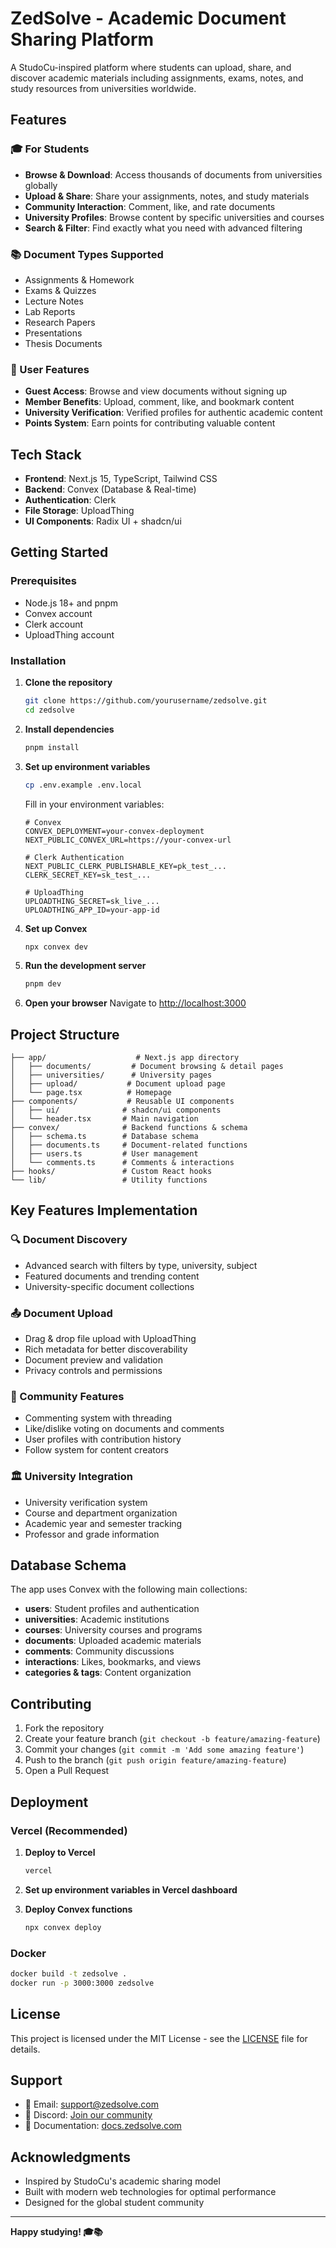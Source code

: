 # ZedSolve - Academic Document Sharing Platform

A StudoCu-inspired platform where students can upload, share, and discover academic materials including assignments, exams, notes, and study resources from universities worldwide.

## Features

### 🎓 For Students
- **Browse & Download**: Access thousands of documents from universities globally
- **Upload & Share**: Share your assignments, notes, and study materials
- **Community Interaction**: Comment, like, and rate documents
- **University Profiles**: Browse content by specific universities and courses
- **Search & Filter**: Find exactly what you need with advanced filtering

### 📚 Document Types Supported
- Assignments & Homework
- Exams & Quizzes  
- Lecture Notes
- Lab Reports
- Research Papers
- Presentations
- Thesis Documents

### 🔐 User Features
- **Guest Access**: Browse and view documents without signing up
- **Member Benefits**: Upload, comment, like, and bookmark content
- **University Verification**: Verified profiles for authentic academic content
- **Points System**: Earn points for contributing valuable content

## Tech Stack

- **Frontend**: Next.js 15, TypeScript, Tailwind CSS
- **Backend**: Convex (Database & Real-time)
- **Authentication**: Clerk
- **File Storage**: UploadThing
- **UI Components**: Radix UI + shadcn/ui

## Getting Started

### Prerequisites
- Node.js 18+ and pnpm
- Convex account
- Clerk account  
- UploadThing account

### Installation

1. **Clone the repository**
   ```bash
   git clone https://github.com/yourusername/zedsolve.git
   cd zedsolve
   ```

2. **Install dependencies**
   ```bash
   pnpm install
   ```

3. **Set up environment variables**
   ```bash
   cp .env.example .env.local
   ```
   
   Fill in your environment variables:
   ```env
   # Convex
   CONVEX_DEPLOYMENT=your-convex-deployment
   NEXT_PUBLIC_CONVEX_URL=https://your-convex-url
   
   # Clerk Authentication  
   NEXT_PUBLIC_CLERK_PUBLISHABLE_KEY=pk_test_...
   CLERK_SECRET_KEY=sk_test_...
   
   # UploadThing
   UPLOADTHING_SECRET=sk_live_...
   UPLOADTHING_APP_ID=your-app-id
   ```

4. **Set up Convex**
   ```bash
   npx convex dev
   ```

5. **Run the development server**
   ```bash
   pnpm dev
   ```

6. **Open your browser**
   Navigate to [http://localhost:3000](http://localhost:3000)

## Project Structure

```
├── app/                    # Next.js app directory
│   ├── documents/         # Document browsing & detail pages
│   ├── universities/      # University pages  
│   ├── upload/           # Document upload page
│   └── page.tsx          # Homepage
├── components/           # Reusable UI components
│   ├── ui/              # shadcn/ui components
│   └── header.tsx       # Main navigation
├── convex/              # Backend functions & schema
│   ├── schema.ts        # Database schema
│   ├── documents.ts     # Document-related functions
│   ├── users.ts         # User management
│   └── comments.ts      # Comments & interactions
├── hooks/               # Custom React hooks
└── lib/                 # Utility functions
```

## Key Features Implementation

### 🔍 Document Discovery
- Advanced search with filters by type, university, subject
- Featured documents and trending content
- University-specific document collections

### 📤 Document Upload
- Drag & drop file upload with UploadThing
- Rich metadata for better discoverability  
- Document preview and validation
- Privacy controls and permissions

### 👥 Community Features  
- Commenting system with threading
- Like/dislike voting on documents and comments
- User profiles with contribution history
- Follow system for content creators

### 🏛️ University Integration
- University verification system
- Course and department organization
- Academic year and semester tracking
- Professor and grade information

## Database Schema

The app uses Convex with the following main collections:

- **users**: Student profiles and authentication
- **universities**: Academic institutions
- **courses**: University courses and programs  
- **documents**: Uploaded academic materials
- **comments**: Community discussions
- **interactions**: Likes, bookmarks, and views
- **categories & tags**: Content organization

## Contributing

1. Fork the repository
2. Create your feature branch (`git checkout -b feature/amazing-feature`)
3. Commit your changes (`git commit -m 'Add some amazing feature'`)
4. Push to the branch (`git push origin feature/amazing-feature`)
5. Open a Pull Request

## Deployment

### Vercel (Recommended)

1. **Deploy to Vercel**
   ```bash
   vercel
   ```

2. **Set up environment variables in Vercel dashboard**

3. **Deploy Convex functions**
   ```bash
   npx convex deploy
   ```

### Docker

```bash
docker build -t zedsolve .
docker run -p 3000:3000 zedsolve
```

## License

This project is licensed under the MIT License - see the [LICENSE](LICENSE) file for details.

## Support

- 📧 Email: support@zedsolve.com
- 💬 Discord: [Join our community](https://discord.gg/zedsolve)
- 📖 Documentation: [docs.zedsolve.com](https://docs.zedsolve.com)

## Acknowledgments

- Inspired by StudoCu's academic sharing model
- Built with modern web technologies for optimal performance
- Designed for the global student community

---

**Happy studying! 🎓📚**
